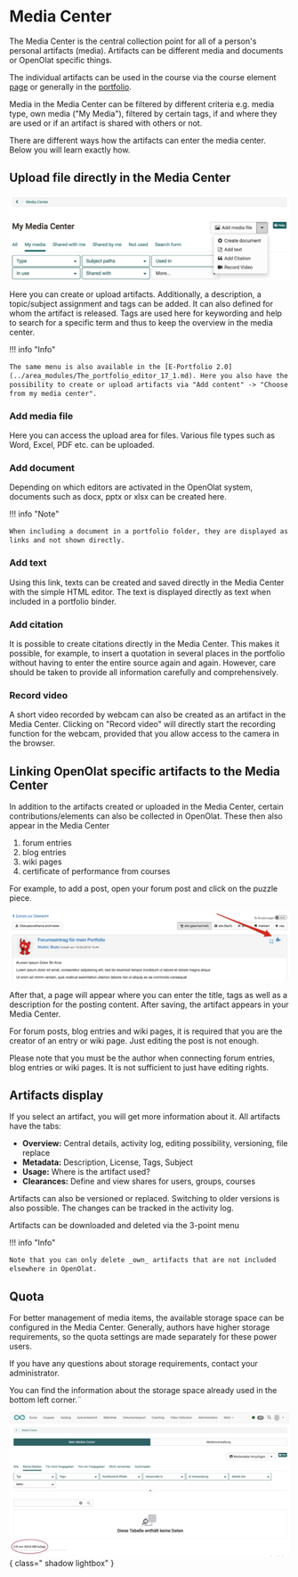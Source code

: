 # Media Center

The Media Center is the central collection point for all of a person's personal artifacts (media). Artifacts can be different media and documents or OpenOlat specific things.

The individual artifacts can be used in the course via the course element [page](../learningresources/Course_Element_Page.md) or generally in the [portfolio](../area_modules/Portfolio.md).

Media in the Media Center can be filtered by different criteria e.g. media type, own media ("My Media"), filtered by certain tags, if and where they are used or if an artifact is shared with others or not.

There are different ways how the artifacts can enter the media center. Below you will learn exactly how.

## Upload file directly in the Media Center

![Add media](assets/Medien_Center.en.png)

Here you can create or upload artifacts. Additionally, a description, a topic/subject assignment and tags can be added. It can also defined for whom the artifact is released. Tags are used here for keywording and help to search for a specific term and thus to keep the overview in the media center.

!!! info "Info"

    The same menu is also available in the [E-Portfolio 2.0](../area_modules/The_portfolio_editor_17_1.md). Here you also have the possibility to create or upload artifacts via "Add content" -> "Choose from my media center".


### Add media file

Here you can access the upload area for files. Various file types such as Word, Excel, PDF etc. can be uploaded.

### Add document

Depending on which editors are activated in the OpenOlat system, documents such as docx, pptx or xlsx can be created here.

!!! info "Note"

    When including a document in a portfolio folder, they are displayed as links and not shown directly.

### Add text

Using this link, texts can be created and saved directly in the Media Center with the simple HTML editor. The text is displayed directly as text when included in a portfolio binder.

### Add citation

It is possible to create citations directly in the Media Center. This makes it possible, for example, to insert a quotation in several places in the portfolio without having to enter the entire source again and again. However, care should be taken to provide all information carefully and comprehensively.

### Record video

A short video recorded by webcam can also be created as an artifact in the Media Center. Clicking on "Record video" will directly start the recording function for the webcam, provided that you allow access to the camera in the browser.

## Linking OpenOlat specific artifacts to the Media Center

In addition to the artifacts created or uploaded in the Media Center, certain contributions/elements can also be collected in OpenOlat. These then also appear in the Media Center

  1. forum entries 
  2. blog entries
  3. wiki pages
  4. certificate of performance from courses

For example, to add a post, open your forum post and click on the puzzle piece.

![forumseintrag.png](assets/artefact_DE.png)

After that, a page will appear where you can enter the title, tags as well as a description for the posting content. After saving, the artifact appears in your Media Center.

For forum posts, blog entries and wiki pages, it is required that you are the creator of an entry or wiki page. Just editing the post is not enough.

Please note that you must be the author when connecting forum entries, blog entries or wiki pages. It is not sufficient to just have editing rights.

## Artifacts display
If you select an artifact, you will get more information about it. All artifacts have the tabs:

* **Overview:** Central details, activity log, editing possibility, versioning, file replace
* **Metadata:** Description, License, Tags, Subject
* **Usage:** Where is the artifact used?
* **Clearances:** Define and view shares for users, groups, courses

Artifacts can also be versioned or replaced. Switching to older versions is also possible. The changes can be tracked in the activity log.

Artifacts can be downloaded and deleted via the 3-point menu

!!! info "Info"

    Note that you can only delete _own_ artifacts that are not included elsewhere in OpenOlat.



## Quota

For better management of media items, the available storage space can be configured in the Media Center. Generally, authors have higher storage requirements, so the quota settings are made separately for these power users.

If you have any questions about storage requirements, contact your administrator.

You can find the information about the storage space already used in the bottom left corner.¨

![media_center_quota_v1_de.png](assets/media_center_quota_v1_de.png){ class=" shadow lightbox" }



